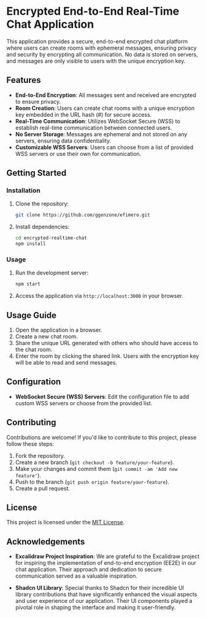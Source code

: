 # Encrypted End-to-End Real-Time Chat Application

This application provides a secure, end-to-end encrypted chat platform where users can create rooms with ephemeral messages, ensuring privacy and security by encrypting all communication. No data is stored on servers, and messages are only visible to users with the unique encryption key.

## Features

- **End-to-End Encryption**: All messages sent and received are encrypted to ensure privacy.
- **Room Creation**: Users can create chat rooms with a unique encryption key embedded in the URL hash (#) for secure access.
- **Real-Time Communication**: Utilizes WebSocket Secure (WSS) to establish real-time communication between connected users.
- **No Server Storage**: Messages are ephemeral and not stored on any servers, ensuring data confidentiality.
- **Customizable WSS Servers**: Users can choose from a list of provided WSS servers or use their own for communication.

## Getting Started

### Installation

1. Clone the repository:

   ```bash
   git clone https://github.com/ggenzone/efimero.git
   ```

2. Install dependencies:

   ```bash
   cd encrypted-realtime-chat
   npm install
   ```

### Usage

1. Run the development server:

   ```bash
   npm start
   ```

2. Access the application via `http://localhost:3000` in your browser.

## Usage Guide

1. Open the application in a browser.
2. Create a new chat room.
3. Share the unique URL generated with others who should have access to the chat room.
4. Enter the room by clicking the shared link. Users with the encryption key will be able to read and send messages.

## Configuration

- **WebSocket Secure (WSS) Servers**: Edit the configuration file to add custom WSS servers or choose from the provided list.

## Contributing

Contributions are welcome! If you'd like to contribute to this project, please follow these steps:

1. Fork the repository.
2. Create a new branch (`git checkout -b feature/your-feature`).
3. Make your changes and commit them (`git commit -am 'Add new feature'`).
4. Push to the branch (`git push origin feature/your-feature`).
5. Create a pull request.

## License

This project is licensed under the [MIT License](LICENSE).

## Acknowledgements

- **Excalidraw Project Inspiration**: We are grateful to the Excalidraw project for inspiring the implementation of end-to-end encryption (EE2E) in our chat application. Their approach and dedication to secure communication served as a valuable inspiration.

- **Shadcn UI Library**: Special thanks to Shadcn for their incredible UI library contributions that have significantly enhanced the visual aspects and user experience of our application. Their UI components played a pivotal role in shaping the interface and making it user-friendly.


